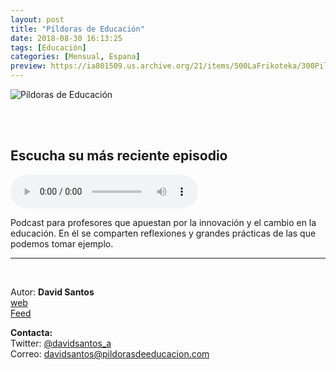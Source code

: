 ```yaml
---
layout: post
title: "Píldoras de Educación"
date: 2018-08-30 16:13:25
tags: [Educación]
categories: [Mensual, Espana]
preview: https://ia801509.us.archive.org/21/items/500LaFrikoteka/300PildorasEducacion-DavidSantos.jpeg
---
```


![Píldoras de Educación](https://ia801509.us.archive.org/21/items/500LaFrikoteka/500PildorasEducacion-DavidSantos.jpeg)

<br/>
<br/>

## Escucha su más reciente episodio

<!--reproductor-feed=https://www.spreaker.com/show/2656653/episodes/feed-->
<!--reproductor-start-->
<audio id="audio" preload="auto" controls="" src="https://api.spreaker.com/download/episode/15854591/pde15.mp3"></audio>
<!--reproductor-end-->

Podcast para profesores que apuestan por la innovación y el
cambio en la educación. En él se comparten reflexiones y grandes prácticas de las que podemos tomar ejemplo.

_ _ _

<br>

Autor: **David Santos**  
[web](https://www.pildorasdeeducacion.com)  
[Feed](https://www.spreaker.com/show/2656653/episodes/feed)   



**Contacta:**  
Twitter: [@davidsantos_a](https://twitter.com/davidsantos_a)  
Correo: [davidsantos@pildorasdeeducacion.com](mailto:davidsantos@pildorasdeeducacion.com)  

